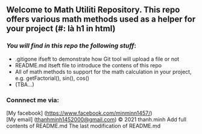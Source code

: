 ## Welcome to Math Utiliti Repository. This repo offers various math methods used as a helper for your project (#: là h1 in html)

### _You will find in this repo the following stuff_:

* .gitigone ifseft to demonstrate how Git tool will upload a file or not
* README.md itseft file to introduce the contens of this repo
* All of math methods to support for the math calculation in your project, e.g. getFactorial(), sin(), cos()
* (TBA...)

### Connnect me via:
[My facebook] (https://www.facebook.com/minminn1457/)  
[My email] (thanhminh1452000@gmail.com)
© 2021 thanh.minh  Add full contents of README.md  The last modification of README.md